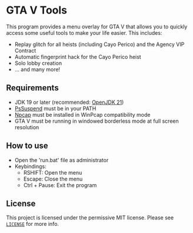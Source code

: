 # GTA V Tools
This program provides a menu overlay for GTA V that allows you to quickly access
some useful tools to make your life easier. This includes:
- Replay glitch for all heists (including Cayo Perico) and the Agency VIP Contract
- Automatic fingerprint hack for the Cayo Perico heist
- Solo lobby creation 
- ... and many more!

## Requirements
- JDK 19 or later (recommended: [OpenJDK  21](https://jdk.java.net/21/))
- [PsSuspend](https://learn.microsoft.com/en-us/sysinternals/downloads/pssuspend) must be in your PATH
- [Npcap](https://npcap.com/#download) must be installed in WinPcap compatibility mode
- GTA V must be running in windowed borderless mode at full screen resolution

## How to use
- Open the 'run.bat' file as administrator
- Keybindings:
  - RSHIFT: Open the menu
  - Escape: Close the menu 
  - Ctrl + Pause: Exit the program

## License
This project is licensed under the permissive MIT license. Please see [`LICENSE`](https://github.com/jgeramb/gta-v-tools/blob/main/LICENSE) for more info.